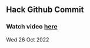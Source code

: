 
 ## Hack Github Commit 
 ### Watch video <a href="https://www.youtube.com">here</a> 
 Wed 26 Oct 2022 
